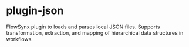 # plugin-json
FlowSynx plugin to loads and parses local JSON files. Supports transformation, extraction, and mapping of hierarchical data structures in workflows.
